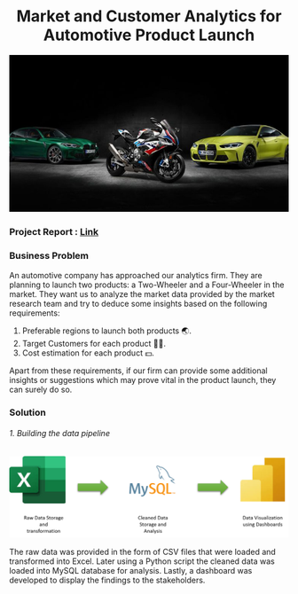 <h1 align="center">Market and Customer Analytics for Automotive Product Launch </h1>


<img width="1000" src="https://github.com/Mangeshgp14/Market-Customer-Analysis-for-an-Automotive-Product-Launch/blob/main/Bmw%20squad%2C%20bike%20and%20cars%20wallpaper.jpg" >

<h3>Project Report : <a href="https://docs.google.com/document/d/15N9RGkeVrEgJgv39IX_4kryKr08HekS5sdLyQdQdjqE/edit">Link</a></h3>

<h3>Business Problem</h3>
<p>
 An automotive company has approached our analytics firm. They are planning to launch two products: a Two-Wheeler and a Four-Wheeler in the market.
 They want us to analyze the market data provided by the market research team and try to deduce some insights based on the following requirements:
 <ol>
   <li>Preferable regions to launch both products 🌏.
   </li>
   <li>Target Customers for each product 🧑👩.
   </li>
   <li>Cost estimation for each product 💵.
   </li>
 </ol>
 Apart from these requirements, if our firm can provide some additional insights or suggestions which may prove vital in the product launch, they can surely do so.
</p>

<h3>Solution</h3>

<h6>1. Building the data pipeline</h6>

<img width="1000" src="https://github.com/Mangeshgp14/Market-Customer-Analysis-for-an-Automotive-Product-Launch/blob/main/data%20pipeline.png" >

The raw data was provided in the form of CSV files that were loaded and transformed into Excel. Later using a Python script the cleaned data was loaded into MySQL database for analysis. Lastly, a dashboard was developed to display the findings to the stakeholders.
